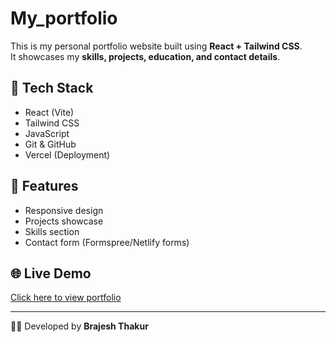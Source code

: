 # My_portfolio

This is my personal portfolio website built using **React + Tailwind CSS**.  
It showcases my **skills, projects, education, and contact details**.

## 🔧 Tech Stack
- React (Vite)
- Tailwind CSS
- JavaScript
- Git & GitHub
- Vercel (Deployment)

## 📌 Features
- Responsive design
- Projects showcase
- Skills section
- Contact form (Formspree/Netlify forms)

## 🌐 Live Demo
[Click here to view portfolio](https://your-portfolio-link.vercel.app)

---
👨‍💻 Developed by **Brajesh Thakur**
